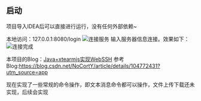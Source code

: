 ## 启动

项目导入IDEA后可以直接进行运行，没有任何外部依赖~

本地访问：127.0.0.1:8080/login
![连接服务](https://images.gitee.com/uploads/images/2020/0315/163814_0f66dbfd_2016367.png "屏幕截图.png")
输入服务器信息连接。效果如下：
![连接完成](https://images.gitee.com/uploads/images/2020/0315/163927_b49d90e9_2016367.png "屏幕截图.png")

本项目的Blog：[Java+xtearmjs实现WebSSH](https://blog.csdn.net/luostudent/article/details/104880424)
参考Blog:https://blog.csdn.net/NoCortY/article/details/104772431?utm_source=app

现在实现了一些常规的命令操作，即文本消息命令都可以操作，文件上传下载还未实现，后续会实现

